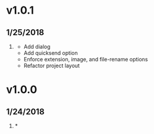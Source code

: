 # v1.0.1
##  1/25/2018

1. [](#new)
    * Add dialog
    * Add quicksend option
    * Enforce extension, image, and file-rename options
    * Refactor project layout
    
# v1.0.0
##  1/24/2018

1. [](#initial)
    * 
